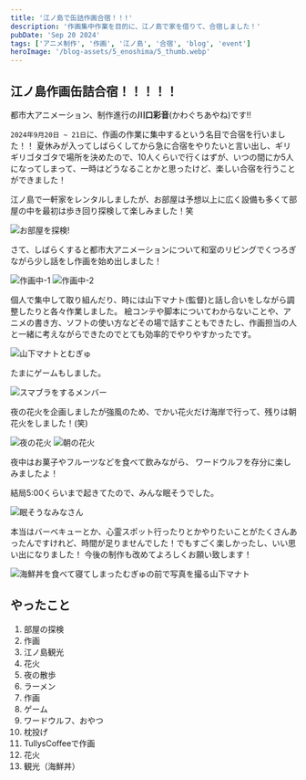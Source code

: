 ```yaml
---
title: '江ノ島で缶詰作画合宿！！!'
description: '作画集中作業を目的に、江ノ島で家を借りて、合宿しました！'
pubDate: 'Sep 20 2024'
tags: ['アニメ制作', '作画', '江ノ島', '合宿', 'blog', 'event']
heroImage: '/blog-assets/5_enoshima/5_thumb.webp'
---
```


## 江ノ島作画缶詰合宿！！！！！

都市大アニメーション、制作進行の**川口彩音**(かわぐちあやね)です!!

`2024年9月20日 ~ 21日`に、作画の作業に集中するという名目で合宿を行いました！！
夏休みが入ってしばらくしてから急に合宿をやりたいと言い出し、ギリギリゴタゴタで場所を決めたので、10人くらいで行くはずが、いつの間にか5人になってしまって、一時はどうなることかと思ったけど、楽しい合宿を行うことができました！

江ノ島で一軒家をレンタルしましたが、お部屋は予想以上に広く設備も多くて部屋の中を最初は歩き回り探検して楽しみました！笑

<img class="blog-image" src="/blog-assets/5_enoshima/enoshima-gasshuku_8.webp" alt="お部屋を探検!" />

さて、しばらくすると都市大アニメーションについて和室のリビングでくつろぎながら少し話をし作画を始め出しました！

<div class="flex flex-col sm:flex-row w-full space-y-4 sm:space-x-4 px-4">
    <img class="w-full sm:w-1/2 h-96 object-cover blog-image" src="/blog-assets/5_enoshima/enoshima-gasshuku_1.webp" alt="作画中-1" />
    <img class="w-full sm:w-1/2 h-96 object-cover blog-image" src="/blog-assets/5_enoshima/enoshima-gasshuku_6.webp" alt="作画中-2" />
</div>

個人で集中して取り組んだり、時には山下マナト(監督)と話し合いをしながら調整したりと各々作業しました。
絵コンテや脚本についてわからないことや、アニメの書き方、ソフトの使い方などその場で話すこともできたし、作画担当の人と一緒に考えながらできたのでとても効率的でやりやすかったです。

<img class="blog-image" src="/blog-assets/5_enoshima/enoshima-gasshuku_2.webp" alt="山下マナトとむぎゅ" />

たまにゲームもしました。

<img class="blog-image" src="/blog-assets/5_enoshima/enoshima-gasshuku_3.webp" alt="スマブラをするメンバー" />

夜の花火を企画しましたが強風のため、でかい花火だけ海岸で行って、残りは朝花火をしました！(笑)

<div class="flex flex-col sm:flex-row w-full space-y-4 sm:space-x-4 px-4">
    <img class="w-full sm:w-1/2 h-96 object-cover blog-image" src="/blog-assets/5_enoshima/enoshima-gasshuku_7.webp" alt="夜の花火" />
    <img class="w-full sm:w-1/2 h-96 object-cover blog-image" src="/blog-assets/5_enoshima/enoshima-gasshuku_4.webp" alt="朝の花火" />
</div>

夜中はお菓子やフルーツなどを食べて飲みながら、
ワードウルフを存分に楽しみましたよ！

結局5:00くらいまで起きてたので、みんな眠そうでした。

<img class="blog-image" src="/blog-assets/5_enoshima/enoshima-gasshuku_5.webp" alt="眠そうなみなさん" />

本当はバーベキューとか、心霊スポット行ったりとかやりたいことがたくさんあったんですけれど、時間が足りませんでした！でもすごく楽しかったし、いい思い出になりました！
今後の制作も改めてよろしくお願い致します！

<!-- <div class="flex flex-col sm:flex-row w-full space-y-4 sm:space-x-4 px-4">
    <img class="w-full sm:w-1/2 h-96 object-cover blog-image" src="/blog-assets/5_enoshima/charad-meeting.webp" alt="7号館で会議中" />
    <img class="w-full sm:w-1/2 h-96 object-cover blog-image" src="/blog-assets/5_enoshima/charades-role.webp" alt="キャラデザ担当表" />
</div> -->


<img class="blog-image" src="/blog-assets/5_enoshima/enoshima-gasshuku_9.webp" alt="海鮮丼を食べて寝てしまったむぎゅの前で写真を撮る山下マナト" />

## やったこと

1. 部屋の探検
2. 作画
3. 江ノ島観光
4. 花火
6. 夜の散歩
5. ラーメン
7. 作画
8. ゲーム
9. ワードウルフ、おやつ
10. 枕投げ
11. TullysCoffeeで作画
12. 花火
13. 観光（海鮮丼）